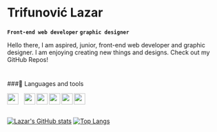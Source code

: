# Trifunović Lazar

**`Front-end web developer`** **`graphic designer`**

Hello there, I am aspired, junior, front-end web developer and graphic designer. I am enjoying creating new things and designs. Check out my GitHub Repos!

#


###🧰 Languages and tools <br>

<img align="left" width="26px" style="padding-right:10px;" src="https://cdn.jsdelivr.net/gh/devicons/devicon/icons/html5/html5-original.svg" />
<img align="left" width="26px" tyle="padding-right:10px;" src="https://cdn.jsdelivr.net/gh/devicons/devicon/icons/css3/css3-original.svg" />
<img align="left" width="26px" tyle="padding-right:10px;" src="https://cdn.jsdelivr.net/gh/devicons/devicon/icons/javascript/javascript-original.svg" />
<img align="left" width="26px" tyle="padding-right:10px;" src="https://cdn.jsdelivr.net/gh/devicons/devicon/icons/photoshop/photoshop-plain.svg" />
<img align="left" width="26px" tyle="padding-right:10px;" src="https://cdn.jsdelivr.net/gh/devicons/devicon/icons/illustrator/illustrator-plain.svg" />
<img align="left" width="26px" tyle="padding-right:10px;" src="https://cdn.jsdelivr.net/gh/devicons/devicon/icons/figma/figma-original.svg" />
<br>


#

[![Lazar's GitHub stats](https://github-readme-stats.vercel.app/api?username=trifkee&show_icons=true&theme=midnight-purple&layout=compact)](https://github.com/trifkee/github-readme-stats)
[![Top Langs](https://github-readme-stats.vercel.app/api/top-langs/?username=trifkee&show_icons=true&theme=midnight-purple&layout=compact)](https://github.com/trifkee/github-readme-stats)
